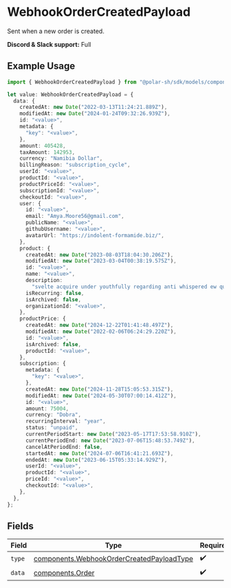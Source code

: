 # WebhookOrderCreatedPayload

Sent when a new order is created.

**Discord & Slack support:** Full

## Example Usage

```typescript
import { WebhookOrderCreatedPayload } from "@polar-sh/sdk/models/components";

let value: WebhookOrderCreatedPayload = {
  data: {
    createdAt: new Date("2022-03-13T11:24:21.889Z"),
    modifiedAt: new Date("2024-01-24T09:32:26.939Z"),
    id: "<value>",
    metadata: {
      "key": "<value>",
    },
    amount: 405428,
    taxAmount: 142953,
    currency: "Namibia Dollar",
    billingReason: "subscription_cycle",
    userId: "<value>",
    productId: "<value>",
    productPriceId: "<value>",
    subscriptionId: "<value>",
    checkoutId: "<value>",
    user: {
      id: "<value>",
      email: "Amya.Moore56@gmail.com",
      publicName: "<value>",
      githubUsername: "<value>",
      avatarUrl: "https://indolent-formamide.biz/",
    },
    product: {
      createdAt: new Date("2023-08-03T18:04:30.206Z"),
      modifiedAt: new Date("2023-03-04T00:38:19.575Z"),
      id: "<value>",
      name: "<value>",
      description:
        "svelte acquire under youthfully regarding anti whispered ew quarrelsomely materialise",
      isRecurring: false,
      isArchived: false,
      organizationId: "<value>",
    },
    productPrice: {
      createdAt: new Date("2024-12-22T01:41:48.497Z"),
      modifiedAt: new Date("2022-02-06T06:24:29.220Z"),
      id: "<value>",
      isArchived: false,
      productId: "<value>",
    },
    subscription: {
      metadata: {
        "key": "<value>",
      },
      createdAt: new Date("2024-11-28T15:05:53.315Z"),
      modifiedAt: new Date("2024-05-30T07:00:14.412Z"),
      id: "<value>",
      amount: 75004,
      currency: "Dobra",
      recurringInterval: "year",
      status: "unpaid",
      currentPeriodStart: new Date("2023-05-17T17:53:58.910Z"),
      currentPeriodEnd: new Date("2023-07-06T15:48:53.749Z"),
      cancelAtPeriodEnd: false,
      startedAt: new Date("2024-07-06T16:41:21.693Z"),
      endedAt: new Date("2023-06-15T05:33:14.929Z"),
      userId: "<value>",
      productId: "<value>",
      priceId: "<value>",
      checkoutId: "<value>",
    },
  },
};
```

## Fields

| Field                                                                                                  | Type                                                                                                   | Required                                                                                               | Description                                                                                            |
| ------------------------------------------------------------------------------------------------------ | ------------------------------------------------------------------------------------------------------ | ------------------------------------------------------------------------------------------------------ | ------------------------------------------------------------------------------------------------------ |
| `type`                                                                                                 | [components.WebhookOrderCreatedPayloadType](../../models/components/webhookordercreatedpayloadtype.md) | :heavy_check_mark:                                                                                     | N/A                                                                                                    |
| `data`                                                                                                 | [components.Order](../../models/components/order.md)                                                   | :heavy_check_mark:                                                                                     | N/A                                                                                                    |